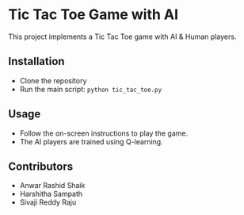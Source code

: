 # Tic Tac Toe Game with AI

This project implements a Tic Tac Toe game with AI & Human players.

## Installation
- Clone the repository
- Run the main script: `python tic_tac_toe.py`

## Usage
- Follow the on-screen instructions to play the game.
- The AI players are trained using Q-learning.

## Contributors
- Anwar Rashid Shaik
- Harshitha Sampath
- Sivaji Reddy Raju
